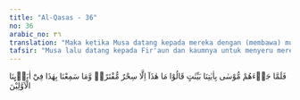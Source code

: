 ```yaml
---
title: "Al-Qasas - 36"
no: 36
arabic_no: ٣٦
translation: "Maka ketika Musa datang kepada mereka dengan (membawa) mukjizat Kami yang nyata, mereka berkata, “Ini hanyalah sihir yang dibuat-buat, dan kami tidak pernah mendengar (yang seperti) ini pada nenek moyang kami dahulu.” "
tafsir: "Musa lalu datang kepada Fir'aun dan kaumnya untuk menyeru mereka kepada agama tauhid dengan memberikan bukti-bukti yang nyata dan keterangan yang kuat dan jelas. Dengan demikian, tidak ada alasan bagi mereka menolak kebenaran yang dikemukakannya. Akan tetapi, serta merta mereka menolak apa yang diucapkan oleh Musa. Ketika mereka telah terpojok dan tidak dapat lagi membantah kebenaran yang dibawanya, mereka lalu menuduh semua itu hanya sihir belaka dan mereka tidak pernah mendengar apa yang diucapkan Musa dari nenek moyang mereka. \n\nDemikianlah sikap orang-orang kafir terhadap rasul-rasul yang menyeru kepada agama yang benar seperti tersebut dalam firman-Nya:\n\nDemikianlah setiap kali seorang rasul yang datang kepada orang-orang yang sebelum mereka, mereka (kaumnya) pasti mengatakan, \"Dia itu pesihir atau orang gila.\" (adz-dzariyat/51: 52)."
---
```


فَلَمَّا جَاۤءَهُمْ مُّوْسٰى بِاٰيٰتِنَا بَيِّنٰتٍ قَالُوْا مَا هٰذَآ اِلَّا سِحْرٌ مُّفْتَرًىۙ وَّمَا سَمِعْنَا بِهٰذَا فِيْٓ اٰبَاۤىِٕنَا الْاَوَّلِيْنَ 
